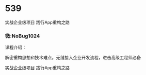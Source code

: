 # 539
实战企业级项目 践行App重构之路
### 微:NoBug1024 


课程介绍：

解密重构思想和技术难点，无缝接入企业开发流程，进击高级工程师必备

实战企业级项目 践行App重构之路

